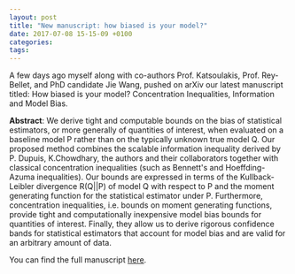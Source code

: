 ```yaml
---
layout: post
title: "New manuscript: how biased is your model?"
date: 2017-07-08 15-15-09 +0100
categories: 
tags: 
---
```


A few days ago myself along with co-authors Prof. Katsoulakis, Prof. Rey-Bellet, and PhD candidate Jie Wang, pushed on arXiv our latest manuscript titled: How biased is your model? Concentration Inequalities, Information and Model Bias. 

**Abstract**:
     We derive tight and computable bounds on the bias of statistical estimators, or more generally of quantities of interest, when evaluated on a baseline model P rather than on the typically unknown true model Q. Our proposed method combines the scalable information inequality derived by P. Dupuis, K.Chowdhary, the authors and their collaborators together with classical concentration inequalities (such as Bennett's and Hoeffding-Azuma inequalities). Our bounds are expressed in terms of the Kullback-Leibler divergence R(Q||P) of model Q with respect to P and the moment generating function for the statistical estimator under P. Furthermore, concentration inequalities, i.e. bounds on moment generating functions, provide tight and computationally inexpensive model bias bounds for quantities of interest. Finally, they allow us to derive rigorous confidence bands for statistical estimators that account for model bias and are valid for an arbitrary amount of data. 

You can find the full manuscript [here](https://arxiv.org/abs/1706.10260).




